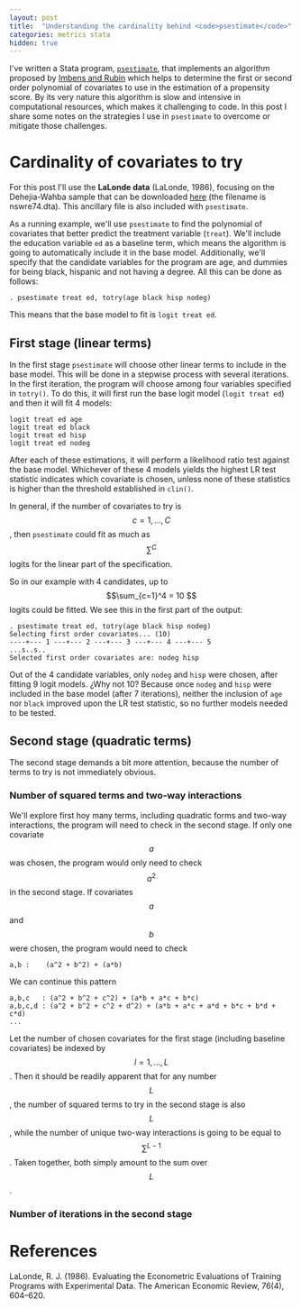 ```yaml
---
layout: post
title:  "Understanding the cardinality behind <code>psestimate</code>"
categories: metrics stata
hidden: true
---
```


I've written a Stata program, [`psestimate`](/resources/psestimate), that implements an algorithm proposed by [Imbens and Rubin](http://jhr.uwpress.org/content/50/2/373) which helps to determine the first or second order polynomial of covariates to use in the  estimation of a propensity score. By its very nature this algorithm is slow and intensive in computational resources, which makes it challenging to code. In this post I share some notes on the strategies I use in `psestimate` to overcome or mitigate those challenges.

# Cardinality of covariates to try

For this post I'll use the **LaLonde data** (LaLonde, 1986), focusing on the Dehejia-Wahba sample that can be downloaded [here](http://economics.mit.edu/faculty/angrist/data1/mhe/dehejia) (the filename is nswre74.dta). This ancillary file is also included with `psestimate`.

As a running example, we'll use `psestimate` to find the polynomial of covariates that better predict the treatment variable (`treat`). We'll include the education variable `ed` as a baseline term, which means the algorithm is going to automatically include it in the base model. Additionally, we'll specify that the candidate variables for the program are age, and dummies for being black, hispanic and not having a degree. All this can be done as follows:

```
. psestimate treat ed, totry(age black hisp nodeg)
```

This means that the base model to fit is `logit treat ed`.

## First stage (linear terms)

In the first stage `psestimate` will choose other linear terms to include in the base model. This will be done in a stepwise process with several iterations. In the first iteration, the program will choose among four variables specified in `totry()`. To do this, it will first run the base logit model (`logit treat ed`) and then it will fit 4 models:

```
logit treat ed age
logit treat ed black
logit treat ed hisp
logit treat ed nodeg
```

After each of these estimations, it will perform a likelihood ratio test against the base model.
Whichever of these 4 models yields the highest LR test statistic indicates which covariate is chosen, unless none of these statistics is higher than the threshold established in `clin()`.

In general, if the number of covariates to try is $$c=1,\ldots,C$$, then `psestimate` could fit as much as $$\sum^C$$ logits for the linear part of the specification.

So in our example with 4 candidates, up to $$\sum_{c=1}^4 = 10 $$ logits could be fitted. We see this in the first part of the output:

```
. psestimate treat ed, totry(age black hisp nodeg)
Selecting first order covariates... (10)
----+--- 1 ---+--- 2 ---+--- 3 ---+--- 4 ---+--- 5
...s..s..
Selected first order covariates are: nodeg hisp
```

Out of the 4 candidate variables, only `nodeg` and `hisp` were chosen, after fitting 9 logit models. ¿Why not 10? Because once `nodeg` and `hisp` were included in the base model (after 7 iterations), neither the inclusion of `age` nor `black` improved upon the LR test statistic, so no further models needed to be tested.

## Second stage (quadratic terms)

The second stage demands a bit more attention, because the number of terms to try is not immediately obvious.

### Number of squared terms and two-way interactions

We'll explore first hoy many terms, including quadratic forms and two-way interactions, the program will need to check in the second stage. If only one covariate $$a$$ was chosen, the program would only need to check $$a^2$$ in the second stage. If covariates $$a$$ and $$b$$ were chosen, the program would need to check

```
a,b :    (a^2 + b^2) + (a*b)
```

We can continue this pattern

```
a,b,c   : (a^2 + b^2 + c^2) + (a*b + a*c + b*c)
a,b,c,d : (a^2 + b^2 + c^2 + d^2) + (a*b + a*c + a*d + b*c + b*d + c*d)
...
```

Let the number of chosen covariates for the first stage (including baseline covariates) be indexed by $$l=1,\ldots,L$$.
Then it should be readily apparent that for any number $$L$$, the number of squared terms to try in the second stage is also $$L$$, while the number of unique two-way interactions is going to be equal to $$\sum^{L-1}$$. Taken together, both simply amount to the sum over $$L$$.

### Number of iterations in the second stage



# References

LaLonde, R. J. (1986). Evaluating the Econometric Evaluations of Training Programs with Experimental Data. The American Economic Review, 76(4), 604–620.
